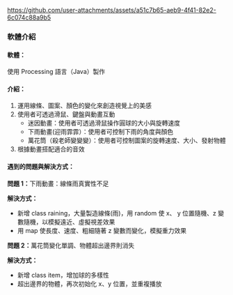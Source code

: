 https://github.com/user-attachments/assets/a51c7b65-aeb9-4f41-82e2-6c074c88a9b5

<h3>軟體介紹</h3>

<h4>軟體：</h4> <p>使用 Processing 語言（Java）製作</p>

<h4>介紹：</h4>
<ol>
  <li>運用線條、圖案、顏色的變化來創造視覺上的美感</li>
  <li>使用者可透過滑鼠、鍵盤與動畫互動
    <ul>
      <li>迷因動畫：使用者可透過滑鼠操作圓球的大小與旋轉速度</li>
      <li>下雨動畫(迎雨霏霏）：使用者可控制下雨的角度與顏色</li>
      <li>萬花筒（殺老師變變變）：使用者可控制圖案的旋轉速度、大小、發射物體</li>
    </ul>
  </li>
  <li>根據動畫搭配適合的音效</li>
</ol>

<h4>遇到的問題與解決方式：</h4>

<p><strong>問題 1：</strong>下雨動畫：線條雨真實性不足</p>
<p><strong>解決方式：</strong></p>
<ul>
  <li>新增 class raining，大量製造線條(雨)，用 random 使 x、 y 位置隨機、z 變數隨機，以模擬遠近、虛擬視差效果</li>
  <li>用 map 使長度、速度、粗細隨著 z 變數而變化，模擬重力效果</li>
</ul>

<p><strong>問題 2：</strong>萬花筒變化單調、物體超出邊界則消失</p>
<p><strong>解決方式：</strong></p>
<ul>
  <li>新增 class item，增加球的多樣性</li>
  <li>超出邊界的物體，再次初始化 x、y 位置，並重複播放</li>
</ul>

